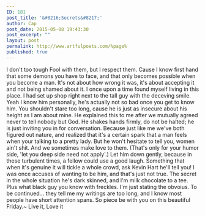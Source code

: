 ```yaml
---
ID: 181
post_title: '&#8216;Secrets&#8217;'
author: Cap
post_date: 2015-05-08 19:43:30
post_excerpt: ""
layout: post
permalink: http://www.artfulpoets.com/%page%
published: true
---
```

I don't too tough Fool with them, but I respect them. Cause I know first hand that some demons you have to face, and that only becomes possible when you become a man. It's not about how wrong it was, it's about accepting it and not being shamed about it. I once upon a time found myself living in this place. I had set up shop right next to the tall guy with the deceving smile. Yeah I know him personally, he's actually not so bad once you get to know him. You shouldn't stare too long, cause he is just as insecure about his height as I am about mine. He explained this to me after we mutually agreed never to tell nobody but God. He shakes hands firmly, do not be halted; he is just inviting you in for conversation. Because just like me we've both figured out nature, and realized that it's a certain spark that a man feels when your talking to a pretty lady. But he won't hesitate to tell you, women ain't shit. And we sometimes make love to them. (That's only for your humor side, 'let you deep side need not apply'.) Let him down gently, because in these turbulent times, a fellow could use a good laugh. Something that when it's genuine it will tickle a whole crowd, ask Kevin Hart he'll tell you! I was once accuses of wanting to be him, and that's just not true. The secret in the whole situation he's dark skinned, and I'm milk chocolate to a tee. Plus what black guy you know with freckles. I'm just stating the obvoius. To be continued... they tell me my writings are too long, and I know most people have short attention spans. So piece be with you on this beautiful Friday.~ Live it, Love it